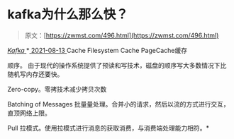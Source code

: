 <!--yml
category: 未分类
date: 0001-01-01 00:00:00
-->

# kafka为什么那么快？

> 原文：[https://zwmst.com/496.html](https://zwmst.com/496.html)

   [ *Kafka* ](https://zwmst.com/kafka)*[ <time datetime="2021-08-14T06:57:06+08:00"> 2021-08-13 </time> ](https://zwmst.com/496.html)  Cache Filesystem Cache PageCache缓存

顺序。 由于现代的操作系统提供了预读和写技术，磁盘的顺序写大多数情况下比随机写内存还要快。

Zero-copy。零拷技术减少拷贝次数

Batching of Messages 批量量处理。合并小的请求，然后以流的方式进行交互，直顶网络上限。

Pull 拉模式。使用拉模式进行消息的获取消费，与消费端处理能力相符。*